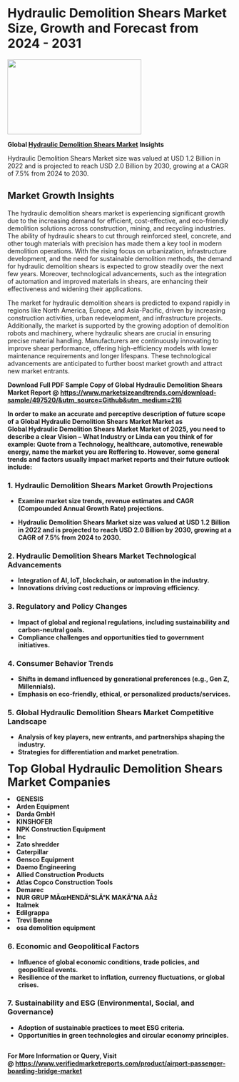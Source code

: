 <H1>Hydraulic Demolition Shears Market Size, Growth and Forecast from 2024 - 2031</H1><img class="aligncenter size-medium wp-image-584254" src="https://thirdeyenews.in/wp-content/uploads/2024/09/Global-Market-Research-300x168.jpeg" alt="" width="300" height="168" /><p><strong>Global&nbsp;<a href="https://www.marketsizeandtrends.com/download-sample/497520/&amp;utm_source=Github&utm_medium=216">Hydraulic Demolition Shears Market</a> Insights</strong></p><p>Hydraulic Demolition Shears Market size was valued at USD 1.2 Billion in 2022 and is projected to reach USD 2.0 Billion by 2030, growing at a CAGR of 7.5% from 2024 to 2030.</p><p><h2>Market Growth Insights</h2> <p>The hydraulic demolition shears market is experiencing significant growth due to the increasing demand for efficient, cost-effective, and eco-friendly demolition solutions across construction, mining, and recycling industries. The ability of hydraulic shears to cut through reinforced steel, concrete, and other tough materials with precision has made them a key tool in modern demolition operations. With the rising focus on urbanization, infrastructure development, and the need for sustainable demolition methods, the demand for hydraulic demolition shears is expected to grow steadily over the next few years. Moreover, technological advancements, such as the integration of automation and improved materials in shears, are enhancing their effectiveness and widening their applications.</p> <p><strong></strong></p> <p>The market for hydraulic demolition shears is predicted to expand rapidly in regions like North America, Europe, and Asia-Pacific, driven by increasing construction activities, urban redevelopment, and infrastructure projects. Additionally, the market is supported by the growing adoption of demolition robots and machinery, where hydraulic shears are crucial in ensuring precise material handling. Manufacturers are continuously innovating to improve shear performance, offering high-efficiency models with lower maintenance requirements and longer lifespans. These technological advancements are anticipated to further boost market growth and attract new market entrants.</p> <p><strong></p><p><span class=""><strong>Download Full PDF Sample Copy of Global Hydraulic Demolition Shears Market Report</strong> @ <a href="https://www.marketsizeandtrends.com/download-sample/497520/&amp;utm_source=Github&utm_medium=216" target="_blank">https://www.marketsizeandtrends.com/download-sample/497520/&amp;utm_source=Github&utm_medium=216</a></span></p><p>In order to make an accurate and perceptive description of future scope of a Global&nbsp;Hydraulic Demolition Shears Market Market as Global&nbsp;Hydraulic Demolition Shears Market Market of 2025, you need to describe a clear Vision &ndash; What Industry or Linda can you think of for example: Quote from a Technology, healthcare, automotive, renewable energy, name the market you are Reffering to. However, some general trends and factors usually impact market reports and their future outlook include:</p><h3>1.&nbsp;<strong>Hydraulic Demolition Shears Market Growth Projections</strong></h3><ul><li>Examine market size trends, revenue estimates and CAGR (Compounded Annual Growth Rate) projections.</li><li><p>Hydraulic Demolition Shears Market size was valued at USD 1.2 Billion in 2022 and is projected to reach USD 2.0 Billion by 2030, growing at a CAGR of 7.5% from 2024 to 2030.</p></li></ul><h3>2.&nbsp;<strong>Hydraulic Demolition Shears Market Technological Advancements</strong></h3><ul><li>Integration of AI, IoT, blockchain, or automation in the industry.</li><li>Innovations driving cost reductions or improving efficiency.</li></ul><h3>3.&nbsp;<strong>Regulatory and Policy Changes</strong></h3><ul><li>Impact of global and regional regulations, including sustainability and carbon-neutral goals.</li><li>Compliance challenges and opportunities tied to government initiatives.</li></ul><h3>4.&nbsp;<strong>Consumer Behavior Trends</strong></h3><ul><li>Shifts in demand influenced by generational preferences (e.g., Gen Z, Millennials).</li><li>Emphasis on eco-friendly, ethical, or personalized products/services.</li></ul><h3>5.&nbsp;<strong>Global Hydraulic Demolition Shears Market Competitive Landscape</strong></h3><ul><li>Analysis of key players, new entrants, and partnerships shaping the industry.</li><li>Strategies for differentiation and market penetration.</li></ul><p data-pm-slice="1 1 []"><span style="color: inherit; font-family: inherit; font-size: 25px;">Top Global Hydraulic Demolition Shears Market Companies</span></p><div class="" data-test-id=""><p><li>GENESIS</li><li> Arden Equipment</li><li> Darda GmbH</li><li> KINSHOFER</li><li> NPK Construction Equipment</li><li> Inc</li><li> Zato shredder</li><li> Caterpillar</li><li> Gensco Equipment</li><li> Daemo Engineering</li><li> Allied Construction Products</li><li> Atlas Copco Construction Tools</li><li> Demarec</li><li> NUR GRUP MÃœHENDÄ°SLÄ°K MAKÄ°NA AÅž</li><li> Italmek</li><li> Edilgrappa</li><li> Trevi Benne</li><li> osa demolition equipment</li></p></div><h3>6.&nbsp;<strong>Economic and Geopolitical Factors</strong></h3><ul><li>Influence of global economic conditions, trade policies, and geopolitical events.</li><li>Resilience of the market to inflation, currency fluctuations, or global crises.</li></ul><h3>7.&nbsp;<strong>Sustainability and ESG (Environmental, Social, and Governance)</strong></h3><ul><li>Adoption of sustainable practices to meet ESG criteria.</li><li>Opportunities in green technologies and circular economy principles.</li></ul><h2><strong style="font-size: 14px;">For More Information or Query, Visit @&nbsp;</strong><a style="background-color: #ffffff; font-size: 14px;" href="https://www.marketsizeandtrends.com/report/hydraulic-demolition-shears-market/" target="_blank">https://www.verifiedmarketreports.com/product/airport-passenger-boarding-bridge-market</a></h2>
